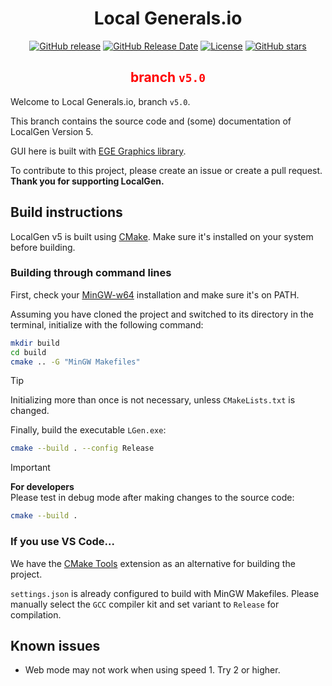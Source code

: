 <div align="center">
  <h1>Local Generals.io</h1>
  <a href="http://github.com/SZXC-WG/LocalGen-new/releases"><img alt="GitHub release" src="https://img.shields.io/github/release/SZXC-WG/LocalGen-new.svg" /></a>
  <a href="http://github.com/SZXC-WG/LocalGen-new/releases"><img alt="GitHub Release Date" src="https://img.shields.io/github/release-date/SZXC-WG/LocalGen-new.svg" /></a>
  <a href="http://github.com/SZXC-WG/LocalGen-new/LICENSE.md"><img alt="License" src="https://img.shields.io/github/license/SZXC-WG/LocalGen-new.svg" /></a>
  <a href="http://github.com/SZXC-WG/LocalGen-new/stargazers"><img alt="GitHub stars" src="https://img.shields.io/github/stars/SZXC-WG/LocalGen-new.svg?style=social" /></a>
  <h2><font color="red">branch <code>v5.0</code></font></h2>
</div>

Welcome to Local Generals.io, branch `v5.0`.

This branch contains the source code and (some) documentation of LocalGen Version 5.

GUI here is built with [EGE Graphics library](http://xege.org).

To contribute to this project, please create an issue or create a pull request. **Thank you for supporting LocalGen.**

## Build instructions

LocalGen v5 is built using [CMake](https://cmake.org/). Make sure it's installed on your system before building.

### Building through command lines

First, check your [MinGW-w64](https://mingw-w64.org/) installation and make sure it's on PATH.

Assuming you have cloned the project and switched to its directory in the terminal, initialize with the following command:

```bash
mkdir build
cd build
cmake .. -G "MinGW Makefiles"
```

> [!TIP]
> Initializing more than once is not necessary, unless `CMakeLists.txt` is changed.

Finally, build the executable `LGen.exe`:

```bash
cmake --build . --config Release
```

> [!IMPORTANT]
>
> **For developers**  
> Please test in debug mode after making changes to the source code:
>
> ```bash
> cmake --build .
> ```

### If you use VS Code...

We have the [CMake Tools](https://marketplace.visualstudio.com/items?itemName=ms-vscode.cmake-tools) extension as an alternative for building the project.

`settings.json` is already configured to build with MinGW Makefiles. Please manually select the `GCC` compiler kit and set variant to `Release` for compilation.

## Known issues

- Web mode may not work when using speed 1. Try 2 or higher.

